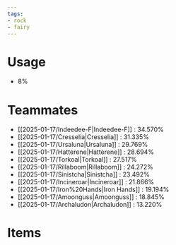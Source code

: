 ```yaml
---
tags:
- rock
- fairy
---
```

# Usage
- 8%
# Teammates
- [[2025-01-17/Indeedee-F|Indeedee-F]] : 34.570%
- [[2025-01-17/Cresselia|Cresselia]] : 31.335%
- [[2025-01-17/Ursaluna|Ursaluna]] : 29.769%
- [[2025-01-17/Hatterene|Hatterene]] : 28.694%
- [[2025-01-17/Torkoal|Torkoal]] : 27.517%
- [[2025-01-17/Rillaboom|Rillaboom]] : 24.272%
- [[2025-01-17/Sinistcha|Sinistcha]] : 23.492%
- [[2025-01-17/Incineroar|Incineroar]] : 21.866%
- [[2025-01-17/Iron%20Hands|Iron Hands]] : 19.194%
- [[2025-01-17/Amoonguss|Amoonguss]] : 18.845%
- [[2025-01-17/Archaludon|Archaludon]] : 13.220%
# Items